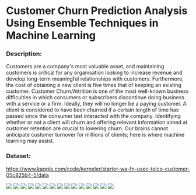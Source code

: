# Customer Churn Prediction Analysis Using Ensemble Techniques in Machine Learning

### Description:

Customers are a company's most valuable asset, and maintaining customers is critical for any organisation looking to increase revenue and develop long-term meaningful relationships with customers. Furthermore, the cost of obtaining a new client is five times that of keeping an
existing customer. Customer Churn/Attrition is one of the most well-known business difficulties in which consumers or subscribers discontinue doing business with a service or a firm. Ideally, they will no longer be a paying customer. A client is considered to have been churned if a certain length of time has passed since the consumer last interacted with the company. Identifying whether or not a client will churn and
offering relevant information aimed at customer retention are crucial to lowering churn. Our brains cannot anticipate customer turnover for millions of clients; here is where machine learning may assist.

### Dataset:

https://www.kaggle.com/code/kerneler/starter-wa-fn-usec-telco-customer-05c825b4-5/data

![](https://raw.githubusercontent.com/Jegadit/Customer-Churn-Prediction-Analysis-Using-Ensemble-Techniques/main/res/content/Screenshot%20(5709).png)
![](<https://raw.githubusercontent.com/Jegadit/Customer-Churn-Prediction-Analysis-Using-Ensemble-Techniques/main/res/content/Screenshot%20(5710).png>)
![](<https://raw.githubusercontent.com/Jegadit/Customer-Churn-Prediction-Analysis-Using-Ensemble-Techniques/main/res/content/Screenshot%20(5711).png>)
![](<https://raw.githubusercontent.com/Jegadit/Customer-Churn-Prediction-Analysis-Using-Ensemble-Techniques/main/res/content/Screenshot%20(5712).png>)
![](<https://raw.githubusercontent.com/Jegadit/Customer-Churn-Prediction-Analysis-Using-Ensemble-Techniques/main/res/content/Screenshot%20(5713).png>)
![](<https://raw.githubusercontent.com/Jegadit/Customer-Churn-Prediction-Analysis-Using-Ensemble-Techniques/main/res/content/Screenshot%20(5714).png>)
![](<https://raw.githubusercontent.com/Jegadit/Customer-Churn-Prediction-Analysis-Using-Ensemble-Techniques/main/res/content/Screenshot%20(5715).png>)
![](<https://raw.githubusercontent.com/Jegadit/Customer-Churn-Prediction-Analysis-Using-Ensemble-Techniques/main/res/content/Screenshot%20(5716).png>)
![](<https://raw.githubusercontent.com/Jegadit/Customer-Churn-Prediction-Analysis-Using-Ensemble-Techniques/main/res/content/Screenshot%20(5717).png>)
![](<https://raw.githubusercontent.com/Jegadit/Customer-Churn-Prediction-Analysis-Using-Ensemble-Techniques/main/res/content/Screenshot%20(5718).png>)
![](<https://raw.githubusercontent.com/Jegadit/Customer-Churn-Prediction-Analysis-Using-Ensemble-Techniques/main/res/content/Screenshot%20(5719).png>)
![](<https://raw.githubusercontent.com/Jegadit/Customer-Churn-Prediction-Analysis-Using-Ensemble-Techniques/main/res/content/Screenshot%20(5720).png>)
![](<https://raw.githubusercontent.com/Jegadit/Customer-Churn-Prediction-Analysis-Using-Ensemble-Techniques/main/res/content/Screenshot%20(5721).png>)
![](<https://raw.githubusercontent.com/Jegadit/Customer-Churn-Prediction-Analysis-Using-Ensemble-Techniques/main/res/content/Screenshot%20(5722).png>)
![](<https://raw.githubusercontent.com/Jegadit/Customer-Churn-Prediction-Analysis-Using-Ensemble-Techniques/main/res/content/Screenshot%20(5723).png>)

